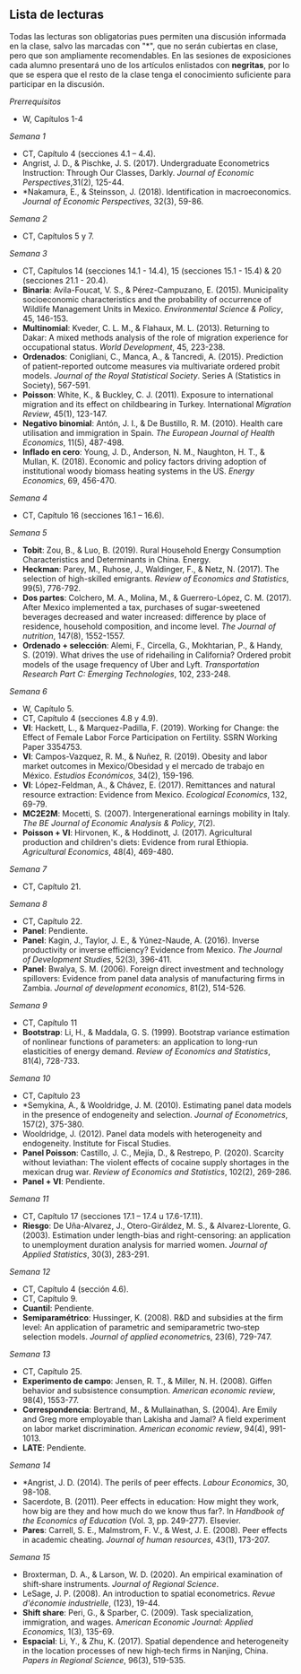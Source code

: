 ## Lista de lecturas

Todas las lecturas son obligatorias pues permiten una discusión informada en la clase, salvo las marcadas con "*", que no serán cubiertas en clase, pero que son ampliamente recomendables. En las sesiones de exposiciones cada alumno presentará uno de los artículos enlistados con __negritas__, por lo que se espera que el resto de la clase tenga el conocimiento suficiente para participar en la discusión.

*Prerrequisitos*
+ W, Capítulos 1-4

*Semana 1*
+ CT, Capítulo 4 (secciones 4.1 – 4.4).
+ Angrist, J. D., & Pischke, J. S. (2017). Undergraduate Econometrics Instruction: Through Our Classes, Darkly. *Journal of Economic Perspectives*,31(2), 125-44.
+ *Nakamura, E., & Steinsson, J. (2018). Identification in macroeconomics. _Journal of Economic Perspectives_, 32(3), 59-86.


*Semana 2*
+ CT, Capítulos 5 y 7.

*Semana 3*
+ CT, Capítulos 14 (secciones 14.1 - 14.4), 15 (secciones 15.1 - 15.4) & 20 (secciones 21.1 - 20.4).
+ **Binaria**: Avila-Foucat, V. S., & Pérez-Campuzano, E. (2015). Municipality socioeconomic characteristics and the probability of occurrence of Wildlife Management Units in Mexico. *Environmental Science & Policy*, 45, 146-153.
+ **Multinomial**: Kveder, C. L. M., & Flahaux, M. L. (2013). Returning to Dakar: A mixed methods analysis of the role of migration experience for occupational status. *World Development*, 45, 223-238.
+ **Ordenados**: Conigliani, C., Manca, A., & Tancredi, A. (2015). Prediction of patient-reported outcome measures via multivariate ordered probit models. *Journal of the Royal Statistical Society*. Series A (Statistics in Society), 567-591.
+ **Poisson**: White, K., & Buckley, C. J. (2011). Exposure to international migration and its effect on childbearing in Turkey. International *Migration Review*, 45(1), 123-147.
+ **Negativo binomial**: Antón, J. I., & De Bustillo, R. M. (2010). Health care utilisation and immigration in Spain. *The European Journal of Health Economics*, 11(5), 487-498.
+ **Inflado en cero**: Young, J. D., Anderson, N. M., Naughton, H. T., & Mullan, K. (2018). Economic and policy factors driving adoption of institutional woody biomass heating systems in the US. *Energy Economics*, 69, 456-470.

*Semana 4*
+ CT, Capítulo 16 (secciones 16.1 – 16.6).

*Semana 5*
+ **Tobit**: Zou, B., & Luo, B. (2019). Rural Household Energy Consumption Characteristics and Determinants in China. Energy.
+ **Heckman**: Parey, M., Ruhose, J., Waldinger, F., & Netz, N. (2017). The selection of high-skilled emigrants. *Review of Economics and Statistics*, 99(5), 776-792.
+ **Dos partes**: Colchero, M. A., Molina, M., & Guerrero-López, C. M. (2017). After Mexico implemented a tax, purchases of sugar-sweetened beverages decreased and water increased: difference by place of residence, household composition, and income level. *The Journal of nutrition*, 147(8), 1552-1557.
+ **Ordenado + selección**: Alemi, F., Circella, G., Mokhtarian, P., & Handy, S. (2019). What drives the use of ridehailing in California? Ordered probit models of the usage frequency of Uber and Lyft. *Transportation Research Part C: Emerging Technologies*, 102, 233-248.

*Semana 6*
+ W, Capítulo 5.
+ CT, Capítulo 4 (secciones 4.8 y 4.9).
+ **VI**: Hackett, L., & Marquez-Padilla, F. (2019). Working for Change: the Effect of Female Labor Force Participation on Fertility. SSRN Working Paper 3354753.
+ **VI**: Campos-Vazquez, R. M., & Nuñez, R. (2019). Obesity and labor market outcomes in Mexico/Obesidad y el mercado de trabajo en México. *Estudios Económicos*, 34(2), 159-196.
+ **VI**: López-Feldman, A., & Chávez, E. (2017). Remittances and natural resource extraction: Evidence from Mexico. *Ecological Economics*, 132, 69-79.
+ **MC2E2M**: Mocetti, S. (2007). Intergenerational earnings mobility in Italy. *The BE Journal of Economic Analysis & Policy*, 7(2).  
+ **Poisson + VI**: Hirvonen, K., & Hoddinott, J. (2017). Agricultural production and children's diets: Evidence from rural Ethiopia. *Agricultural Economics*, 48(4), 469-480.

*Semana 7*
+ CT, Capítulo 21.

*Semana 8*
+ CT, Capítulo 22.
+ **Panel**: Pendiente.
+ **Panel**: Kagin, J., Taylor, J. E., & Yúnez-Naude, A. (2016). Inverse productivity or inverse efficiency? Evidence from Mexico. *The Journal of Development Studies*, 52(3), 396-411.
+ **Panel**: Bwalya, S. M. (2006). Foreign direct investment and technology spillovers: Evidence from panel data analysis of manufacturing firms in Zambia. *Journal of development economics*, 81(2), 514-526.

*Semana 9*
+ CT, Capítulo 11
+ **Bootstrap**: Li, H., & Maddala, G. S. (1999). Bootstrap variance estimation of nonlinear functions of parameters: an application to long-run elasticities of energy demand. *Review of Economics and Statistics*, 81(4), 728-733.

*Semana 10*
+ CT, Capítulo 23
+ *Semykina, A., & Wooldridge, J. M. (2010). Estimating panel data models in the presence of endogeneity and selection. _Journal of Econometrics_, 157(2), 375-380.
+ Wooldridge, J. (2012). Panel data models with heterogeneity and endogeneity. Institute for Fiscal Studies.  
+ **Panel Poisson**: Castillo, J. C., Mejía, D., & Restrepo, P. (2020). Scarcity without leviathan: The violent effects of cocaine supply shortages in the mexican drug war. *Review of Economics and Statistics*, 102(2), 269-286.
+ **Panel + VI**: Pendiente.

*Semana 11*
+ CT, Capítulo 17 (secciones 17.1 – 17.4 u 17.6-17.11).
+ **Riesgo**: De Uña-Alvarez, J., Otero-Giráldez, M. S., & Alvarez-Llorente, G. (2003). Estimation under length-bias and right-censoring: an application to unemployment duration analysis for married women. *Journal of Applied Statistics*, 30(3), 283-291.

*Semana 12*
+ CT, Capítulo 4 (sección 4.6).
+ CT, Capítulo 9.
+ **Cuantil**: Pendiente.
+ **Semiparamétrico**: Hussinger, K. (2008). R&D and subsidies at the firm level: An application of parametric and semiparametric two‐step selection models. *Journal of applied econometric*s, 23(6), 729-747.

*Semana 13*
+ CT, Capítulo 25.
+ **Experimento de campo**: Jensen, R. T., & Miller, N. H. (2008). Giffen behavior and subsistence consumption. *American economic review*, 98(4), 1553-77.
+ **Correspondencia**: Bertrand, M., & Mullainathan, S. (2004). Are Emily and Greg more employable than Lakisha and Jamal? A field experiment on labor market discrimination. *American economic review*, 94(4), 991-1013.
+ **LATE**: Pendiente.

*Semana 14*
+ \*Angrist, J. D. (2014). The perils of peer effects. _Labour Economics_, 30, 98-108.
+ Sacerdote, B. (2011). Peer effects in education: How might they work, how big are they and how much do we know thus far?. In *Handbook of the Economics of Education* (Vol. 3, pp. 249-277). Elsevier.
+ **Pares**: Carrell, S. E., Malmstrom, F. V., & West, J. E. (2008). Peer effects in academic cheating. *Journal of human resources*, 43(1), 173-207.

*Semana 15*
+ Broxterman, D. A., & Larson, W. D. (2020). An empirical examination of shift‐share instruments. *Journal of Regional Science*.
+ LeSage, J. P. (2008). An introduction to spatial econometrics. *Revue d'économie industrielle*, (123), 19-44.  
+ **Shift share**: Peri, G., & Sparber, C. (2009). Task specialization, immigration, and wages. A*merican Economic Journal: Applied Economics*, 1(3), 135-69.
+ **Espacial**: Li, Y., & Zhu, K. (2017). Spatial dependence and heterogeneity in the location processes of new high‐tech firms in Nanjing, China. *Papers in Regional Science*, 96(3), 519-535.
